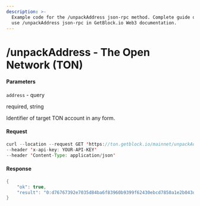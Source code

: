 ```yaml
---
description: >-
  Example code for the /unpackAddress json-rpc method. Сomplete guide on how to
  use /unpackAddress json-rpc in GetBlock.io Web3 documentation.
---
```


# /unpackAddress - The Open Network (TON)

#### Parameters

`address` - query

required, string

Identifier of target TON account in any form.

#### Request

```java
curl --location --request GET 'https://ton.getblock.io/mainnet/unpackAddress?address=EQDXZ2c5LnA12Eum-DlguTmfYkMOvNeFCh4rBD0tgmwjcFI-' 
--header 'x-api-key: YOUR-API-KEY' 
--header 'Content-Type: application/json'
```

#### Response

```java
{
    "ok": true,
    "result": "0:d76767392e7035d84ba6f83960b9399f62430ebcd7850a1e2b043d2d826c2370"
}
```
